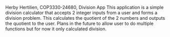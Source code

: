 Herby Hertilien, COP3330-24680, Division App
This application is a simple division calculator that accepts 2 integer inputs from a user and forms a division problem. 
This calculates the quotient of the 2 numbers and outputs the quotient to the user. 
Plans in the future to allow user to do multiple functions but for now it only calculated division.
